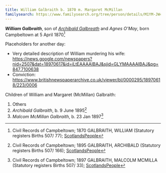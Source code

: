 ```yaml
---
title: William Galbraith b. 1870 m. Margaret McMillan
familysearch: https://www.familysearch.org/tree/person/details/M1YM-JW4
---
```

***William Galbraith***, son of *[Archibald Galbreath](/people/galbreath-archibald-1842.md)* and *Agnes O'May*, born Campbeltown at 5 April 1870[^birth]

Placeholders for another day:


* Very detailed description of William murdering his wife: https://news.google.com/newspapers?nid=2507&dat=18970617&id=iLtEAAAAIBAJ&sjid=GLYMAAAAIBAJ&pg=847,7100638
* Conviction: https://www.britishnewspaperarchive.co.uk/viewer/bl/0000295/18970618/223/0006

Children of William and Margaret (McMillan) Galbraith:


1. Others
2. *Archibald Galbraith*, b. 9 June 1895[^archibald-birth]
3. *Malcom McMillan Galbraith*, b. 23 Jan 1897[^malcom-birth]


[^birth]: Civil Records of Campbeltown; 1870 GALBRAITH, WILLIAM (Statutory registers Births 507/ 77); [ScotlandsPeople](https://www.scotlandspeople.gov.uk/view-image/nrs_stat_births/40423938)

[^archibald-birth]: Civil Records of Campbeltown; 1895 GALBRAITH, ARCHIBALD (Statutory registers Births 507/ 166); [ScotlandsPeople](https://www.scotlandspeople.gov.uk/view-image/nrs_stat_births/43790826)

[^malcom-birth]: Civil Records of Campbeltown; 1897 GALBRAITH, MALCOLM MCMILLA (Statutory registers Births 507/ 33); [ScotlandsPeople](https://www.scotlandspeople.gov.uk/view-image/nrs_stat_births/44163623)
